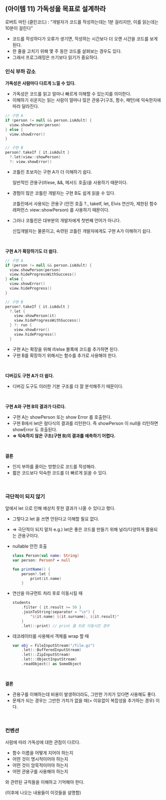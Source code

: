 ## (아이템 11) 가독성을 목표로 설계하라

로버트 마틴 (클린코드) : “개발자가 코드를 작성하는데는 1분 걸리지만, 이를 읽는데는 10분이 걸린다”

- 코드를 작성하다가 오류가 생기면, 작성하는 시간보다 더 오랜 시간을 코드를 보게된다.
- 한 줄을 고치기 위해 몇 주 동안 코드를 살펴보는 경우도 있다.
- 그래서 프로그래밍은 쓰기보다 읽기가 중요하다.

### 인식 부하 감소

**가독성은 사람마다 다르게 느낄 수 있다.** 

- 가독성은 코드를 읽고 얼마나 빠르게 이해할 수 있는지를 의미한다.
- 이해하기 쉬운지는 읽는 사람이 얼마나 많은 관용구(구조, 함수, 패턴)에 익숙한지에 따라 달라진다.

```kotlin
// 구현 A
if (person != null && person.isAdult) {
  view.showPerson(person)
} else {
  view.showError()
}

// 구현 B
person?.takeIf { it.isAdult }
  ?.let(view::showPerson)
  ?: view.showError()
```

- 코틀린 초보자는 구현 A가 더 이해하기 쉽다.
    
    일반적인 관용구(if/ese, &&, 메서드 호출)을 사용하기 때문이다.
    
- 경험이 많은 코틀린 개발자는 구현 B도 쉽게 읽을 수 있다.
    
    코틀린에서 사용되는 관용구 (안전 호출 ?., takeIf, let, Elvis 연산자, 제한된 함수 레퍼런스 view::showPerson) 를 사용하기 때문이다.
    
- 그러나 코틀린은 대부분의 개발자에게 첫번째 언어가 아니다.
    
    신입개발자는 물론이고, 숙련된 코틀린 개발자에게도 구현 A가 이해하기 쉽다. 
    
  
<br> 

**구현 A가 확장하기도 더 쉽다.**

```kotlin
// 구현 A
if (person != null && person.isAdult) {
  view.showPerson(person)
  view.hideProgressWithSuccess()
} else {
  view.showError()
  view.hideProgress()
}

// 구현 B
person?.takeIf { it.isAdult }
  ?.let {
    view.showPerson(it)
    view.hideProgressWithSuccess()
  } ?: run {
    view.showError()
    view.hideProgress()
  }
```

- 구현 A는 확장을 위해 if/else 블록에 코드를 추가하면 된다.
- 구현 B를 확장하기 위해서는 함수를 추가로 사용해야 한다.
  
<br> 

**디버깅도 구현 A가 더 쉽다.**

- 디버깅 도구도 이러한 기본 구조를 더 잘 분석해주기 때문이다.


 <br> 

**구현 A와 구현 B의 결과가 다르다.**

- 구현 A는 showPerson 또는 show Error 를 호출한다.
- 구현 B에서 let은 람다식의 결과를 리턴한다. 
즉 showPerson 이 null을 리턴하면 showError 도 호출된다.
- **⇒ 익숙하지 않은 구조(구현 B)의 결과를 예측하기 어렵다.**
  
<br> 

**결론**

- 인지 부하를 줄이는 방향으로 코드를 작성해라.
- 짧은 코드보다 익숙한 코드를 더 빠르게 읽을 수 있다.

    
<br> 


### 극단적이 되지 않기

앞에서 let 으로 인해 예상치 못한 결과가 나올 수 있다고 했다. 

- 그렇다고 let 을 쓰면 안된다고 이해할 필요 없다.
- ⇒ 극단적이 되지 말자
e.g.) let은 좋은 코드를 만들기 위해 널리/다양하게 활용되는 관용구이다.

- nullable 안전 호출
    
    ```kotlin
    class Person(val name: String)
    var person: Person? = null
    
    fun printName() {
    	person?.let {
    		print(it.name)
    	}
    ```
    
- 연산을 아규먼트 처리 후로 이동시킬 때
    
    ```kotlin
    students
    	.filter { it.result >= 50 }
    	.joinToString(separator = "\n") {
    		"${it.name} ${it.surname}, ${it.result}"
    	}
    	.let(::print) // print 를 뒤로 이동시킨 경우
    ```
    
- 데코레이터를 사용해서 객체를 wrap 할 때
    
    ```kotlin
    var obj = FileInputStream("/file.gz")
    	.let(::BufferedInputStream)
    	.let(::ZipInputStream)
    	.let(::ObjectInputStream)
    	.readObject() as SomeObject
    ```
<br> 

**결론**

- 관용구를 이해하는데 비용이 발생하더라도, 그만한 가치가 있다면 사용해도 좋다.
- 문제가 되는 경우는 그만한 가치가 없을 때(= 이유없이 복잡성을 추가하는 경우) 이다.
  
<br> 

### 컨벤션

사람에 따라 가독성에 대한 관점이 다르다. 

- 함수 이름을 어떻게 지어야 하는지
- 어떤 것이 명시적이어야 하는지
- 어떤 것이 암묵적이어야 하는지
- 어떤 관용구를 사용해야 하는지

와 관련된 규칙들을 이해하고 기억해야 한다.

(이후에 나오는 내용들이 이것들을 설명함)
